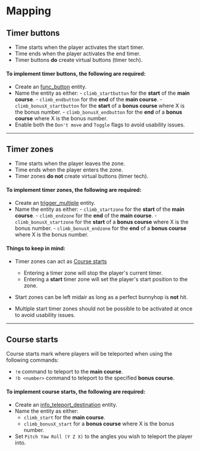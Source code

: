 # Mapping

## Timer buttons

- Time starts when the player activates the start timer.
- Time ends when the player activates the end timer.
- Timer buttons **do** create virtual buttons (timer tech).

#### To implement timer buttons, the following are required:

- Create an [func_button](https://developer.valvesoftware.com/wiki/Func_button "Valve Developer Wiki reference") entity.
- Name the entity as either:
		- `climb_startbutton` for the **start** of the **main course**.
		- `climb_endbutton` for the **end** of the **main course**.
		- `climb_bonusX_startbutton` for the **start** of a **bonus course** where X is the bonus number.
		- `climb_bonusX_endbutton` for the **end** of a **bonus course** where X is the bonus number.
- Enable both the `Don't move` and `Toggle` flags to avoid usability issues.

---

## Timer zones

- Time starts when the player leaves the zone.
- Time ends when the player enters the zone.
- Timer zones **do not** create virtual buttons (timer tech).

#### To implement timer zones, the following are required:

- Create an [trigger_multiple](https://developer.valvesoftware.com/wiki/Trigger_multiple "Valve Developer Wiki reference") entity.
- Name the entity as either:
		- `climb_startzone` for the **start** of the **main course**.
		- `climb_endzone` for the **end** of the **main course**.
		- `climb_bonusX_startzone` for the **start** of a **bonus course** where X is the bonus number.
		- `climb_bonusX_endzone` for the **end** of a **bonus course** where X is the bonus number.

#### Things to keep in mind:

- Timer zones can act as [Course starts](#Course-starts)

  - Entering a timer zone will stop the player's current timer.
  - Entering a **start** timer zone will set the player's start position to the zone.

- Start zones can be left midair as long as a perfect bunnyhop is **not** hit.
- Multiple start timer zones should not be possible to be activated at once to avoid usability issues.

---

## Course starts

Course starts mark where players will be teleported when using the following commands:

- `!m` command to teleport to the **main course**.
- `!b <number>` command to teleport to the specified **bonus course**.

#### To implement course starts, the following are required:

- Create an [info_teleport_destination](https://developer.valvesoftware.com/wiki/Info_teleport_destination "Valve Developer Wiki reference") entity.
- Name the entity as either:
  - `climb_start` for the **main course**.
  - `climb_bonusX_start` for a **bonus course** where X is the bonus number.
- Set `Pitch Yaw Roll (Y Z X)` to the angles you wish to teleport the player into.
